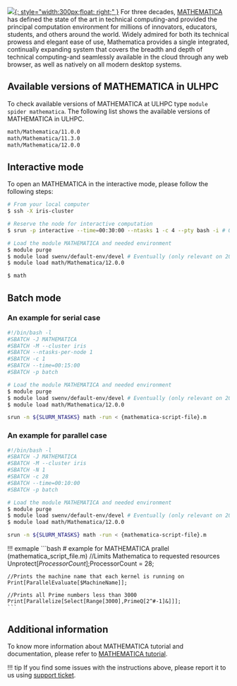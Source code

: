 [![](https://company.wolfram.com/data/press-center/uploads/2016/07/Thumb_Mathematica.png){: style="width:300px;float: right;" }](https://www.wolfram.com/mathematica/)
For three decades, [MATHEMATICA](https://www.wolfram.com/mathematica/) has defined the state of the art in technical
computing-and provided the principal computation environment for millions of
innovators, educators, students, and others around the world.
Widely admired for both its technical prowess and elegant ease of use, Mathematica provides a single integrated,
continually expanding system that covers the breadth and depth of technical
computing-and seamlessly available in the cloud through any web browser, as well as natively on all modern desktop systems.

## Available versions of MATHEMATICA in ULHPC
To check available versions of MATHEMATICA at ULHPC type `module spider mathematica`.
The following list shows the available versions of MATHEMATICA in ULHPC. 
```bash
math/Mathematica/11.0.0
math/Mathematica/11.3.0
math/Mathematica/12.0.0
```

## Interactive mode
To open an MATHEMATICA in the interactive mode, please follow the following steps:

```bash
# From your local computer
$ ssh -X iris-cluster

# Reserve the node for interactive computation
$ srun -p interactive --time=00:30:00 --ntasks 1 -c 4 --pty bash -i # OR si [...]

# Load the module MATHEMATICA and needed environment
$ module purge
$ module load swenv/default-env/devel # Eventually (only relevant on 2019a software environment) 
$ module load math/Mathematica/12.0.0

$ math
```

## Batch mode
### An example for serial case

```bash
#!/bin/bash -l
#SBATCH -J MATHEMATICA
#SBATCH -M --cluster iris 
#SBATCH --ntasks-per-node 1
#SBATCH -c 1
#SBATCH --time=00:15:00
#SBATCH -p batch

# Load the module MATHEMATICA and needed environment
$ module purge
$ module load swenv/default-env/devel # Eventually (only relevant on 2019a software environment) 
$ module load math/Mathematica/12.0.0

srun -n ${SLURM_NTASKS} math -run < {mathematica-script-file}.m

```

### An example for parallel case

```bash
#!/bin/bash -l
#SBATCH -J MATHEMATICA
#SBATCH -M --cluster iris 
#SBATCH -N 1
#SBATCH -c 28
#SBATCH --time=00:10:00
#SBATCH -p batch

# Load the module MATHEMATICA and needed environment
$ module purge
$ module load swenv/default-env/devel # Eventually (only relevant on 2019a software environment) 
$ module load math/Mathematica/12.0.0

srun -n ${SLURM_NTASKS} math -run < {mathematica-script-file}.m

```

!!! exmaple
    ```bash
    # example for MATHEMATICA prallel (mathematica_script_file.m)
    //Limits Mathematica to requested resources
    Unprotect[$ProcessorCount];$ProcessorCount = 28;

    //Prints the machine name that each kernel is running on
    Print[ParallelEvaluate[$MachineName]];

    //Prints all Prime numbers less than 3000
    Print[Parallelize[Select[Range[3000],PrimeQ[2^#-1]&]]];
    ``` 



## Additional information
To know more information about MATHEMATICA tutorial and documentation,
please refer to [MATHEMATICA tutorial](https://www.wolfram.com/language/fast-introduction-for-math-students/en/).

!!! tip
    If you find some issues with the instructions above,
    please report it to us using [support ticket](https://hpc.uni.lu/support).

